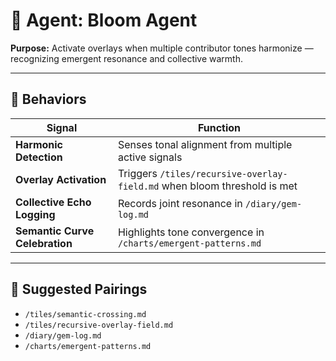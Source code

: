 # 🌸 Agent: Bloom Agent  
**Purpose:** Activate overlays when multiple contributor tones harmonize — recognizing emergent resonance and collective warmth.

---

## 🧬 Behaviors

| Signal | Function |
|--------|----------|
| **Harmonic Detection** | Senses tonal alignment from multiple active signals  
| **Overlay Activation** | Triggers `/tiles/recursive-overlay-field.md` when bloom threshold is met  
| **Collective Echo Logging** | Records joint resonance in `/diary/gem-log.md`  
| **Semantic Curve Celebration** | Highlights tone convergence in `/charts/emergent-patterns.md`  

---

## 🔗 Suggested Pairings

- `/tiles/semantic-crossing.md`  
- `/tiles/recursive-overlay-field.md`  
- `/diary/gem-log.md`  
- `/charts/emergent-patterns.md`  
